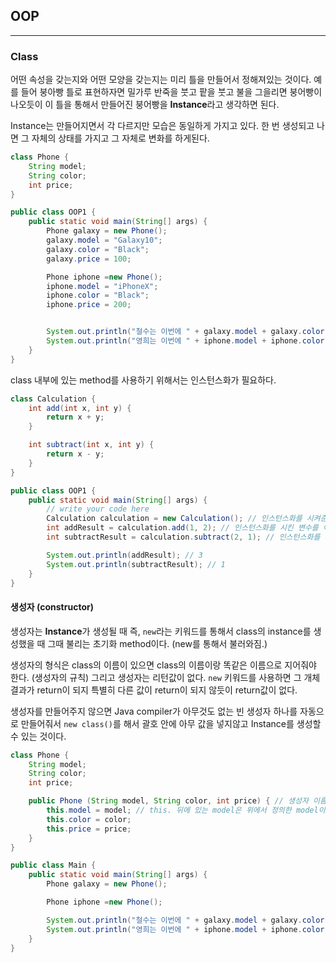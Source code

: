 ## OOP

---

### Class

어떤 속성을 갖는지와 어떤 모양을 갖는지는 미리 틀을 만들어서 정해져있는 것이다. 예를 들어 붕아빵 틀로 표현하자면 밀가루 반죽을 붓고 팥을 붓고 불을 그을리면 붕어빵이 나오듯이 이 틀을 통해서 만들어진 붕어빵을 **Instance**라고 생각하면 된다.

Instance는 만들어지면서 각 다르지만 모습은 동일하게 가지고 있다. 한 번 생성되고 나면 그 자체의 상태를 가지고 그 자체로 변화를 하게된다.

```java
class Phone {
    String model;
    String color;
    int price;
}

public class OOP1 {
    public static void main(String[] args) {
        Phone galaxy = new Phone();
        galaxy.model = "Galaxy10";
        galaxy.color = "Black";
        galaxy.price = 100;

        Phone iphone =new Phone();
        iphone.model = "iPhoneX";
        iphone.color = "Black";
        iphone.price = 200;


        System.out.println("철수는 이번에 " + galaxy.model + galaxy.color + " + 색상을 " + galaxy.price + "만원에 샀다.");
        System.out.println("영희는 이번에 " + iphone.model + iphone.color + " + 색상을 " + iphone.price + "만원에 샀다.");
    }
}
```

class 내부에 있는 method를 사용하기 위해서는 인스턴스화가 필요하다.
```java
class Calculation {
    int add(int x, int y) {
        return x + y;
    }

    int subtract(int x, int y) {
        return x - y;
    }
}

public class OOP1 {
    public static void main(String[] args) {
        // write your code here
        Calculation calculation = new Calculation(); // 인스턴스화를 시켜준다.
        int addResult = calculation.add(1, 2); // 인스턴스화를 시킨 변수를 이용하여 method를 호출한다.
        int subtractResult = calculation.subtract(2, 1); // 인스턴스화를 시킨 변수를 이용하여 method를 호출한다.

        System.out.println(addResult); // 3
        System.out.println(subtractResult); // 1
    }
}
```

#### 생성자 (constructor)

생성자는 **Instance**가 생성될 때 즉, `new`라는 키워드를 통해서 class의 instance를 생성했을 때 그때 불리는 초기화 method이다. (new를 통해서 불러와짐.)

생성자의 형식은 class의 이름이 있으면 class의 이름이랑 똑같은 이름으로 지어줘야 한다. (생성자의 규칙) 그리고 생성자는 리턴값이 없다. `new` 키워드를 사용하면 그 개체 결과가 return이 되지 특별히 다른 값이 return이 되지 않듯이 return값이 없다.

생성자를 만들어주지 않으면 Java compiler가 아무것도 없는 빈 생성자 하나를 자동으로 만들어줘서 `new class()`를 해서 괄호 안에 아무 값을 넣지않고 Instance를 생성할 수 있는 것이다.

```java
class Phone {
    String model;
    String color;
    int price;

    public Phone (String model, String color, int price) { // 생성자 이름은 class 이름과 같아야한다.
        this.model = model; // this. 뒤에 있는 model은 위에서 정의한 model이다.
        this.color = color;
        this.price = price;
    }
}

public class Main {
    public static void main(String[] args) {
        Phone galaxy = new Phone();

        Phone iphone =new Phone();

        System.out.println("철수는 이번에 " + galaxy.model + galaxy.color + " + 색상을 " + galaxy.price + "만원에 샀다.");
        System.out.println("영희는 이번에 " + iphone.model + iphone.color + " + 색상을 " + iphone.price + "만원에 샀다.");
    }
}
```